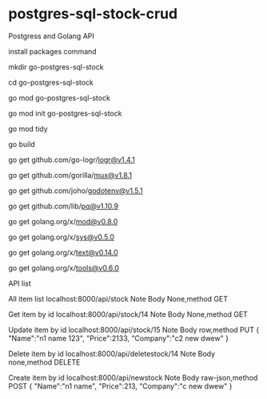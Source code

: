 # postgres-sql-stock-crud


Postgress and Golang API

install packages command


mkdir go-postgres-sql-stock

cd go-postgres-sql-stock

go mod go-postgres-sql-stock

go mod init go-postgres-sql-stock

go mod tidy

go build

go get github.com/go-logr/logr@v1.4.1

go get github.com/gorilla/mux@v1.8.1

go get github.com/joho/godotenv@v1.5.1

go get github.com/lib/pq@v1.10.9

go get golang.org/x/mod@v0.8.0

go get golang.org/x/sys@v0.5.0

go get golang.org/x/text@v0.14.0

go get golang.org/x/tools@v0.6.0

API list

All item list
localhost:8000/api/stock 
Note 
Body None,method GET

Get item by id
localhost:8000/api/stock/14
Note 
Body None,method GET

Update item by id
localhost:8000/api/stock/15
Note
Body row,method PUT
{
    "Name":"n1 name 123",
    "Price":2133,
    "Company":"c2 new dwew"
}

Delete item by id
localhost:8000/api/deletestock/14
Note
Body none,method DELETE

Create item by id
localhost:8000/api/newstock
Note
Body raw-json,method POST
{
    "Name":"n1 name",
    "Price":213,
    "Company":"c new dwew"
}

